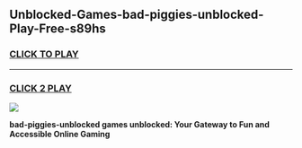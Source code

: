 
## Unblocked-Games-bad-piggies-unblocked-Play-Free-s89hs
<h3>
<a href="https://premium76.site?title=bad-piggies-unblocked&ref=20M">CLICK TO PLAY</a></h3>
<hr>

<h3>
<a href="https://premium76.site?title=bad-piggies-unblocked&ref=20M">CLICK 2 PLAY</a>
  
</h3>

<a href="https://premium76.site?title=bad-piggies-unblocked&ref=19M"><img src="https://clearcache.store/games.png"></a>


**bad-piggies-unblocked games unblocked: Your Gateway to Fun and Accessible Online Gaming**
